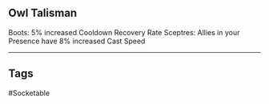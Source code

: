 ## Owl Talisman
Boots: 5% increased Cooldown Recovery Rate
Sceptres: Allies in your Presence have 8% increased Cast Speed

---
## Tags
#Socketable
